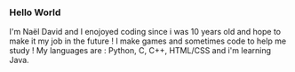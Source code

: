 ### Hello World
I'm Naël David and I enojoyed coding since i was 10 years old and hope to make it my job in the future !
I make games and sometimes code to help me study ! My languages are : Python, C, C++, HTML/CSS and i'm learning Java.
<!--
**naeldavid/naeldavid** is a ✨ _special_ ✨ repository because its `README.md` (this file) appears on your GitHub profile.
